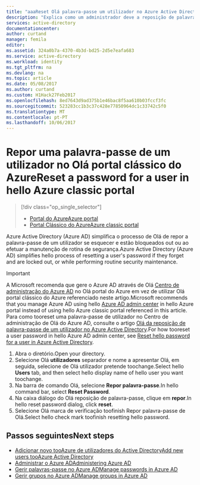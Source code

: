 ```yaml
---
title: "aaaReset Olá palavra-passe um utilizador no Azure Active Directory | Microsoft Docs"
description: "Explica como um administrador deve a reposição de palavra-passe dos utilizadores do Azure Active Directory."
services: active-directory
documentationcenter: 
author: curtand
manager: femila
editor: 
ms.assetid: 324a0b7a-4370-4b3d-bd25-2d5e7eafa683
ms.service: active-directory
ms.workload: identity
ms.tgt_pltfrm: na
ms.devlang: na
ms.topic: article
ms.date: 05/08/2017
ms.author: curtand
ms.custom: H1Hack27Feb2017
ms.openlocfilehash: 8ed7643d9ad375b1e46bac8f5aa610b03fccf3fc
ms.sourcegitcommit: 523283cc1b3c37c428e77850964dc1c33742c5f0
ms.translationtype: MT
ms.contentlocale: pt-PT
ms.lasthandoff: 10/06/2017
---
```

# <a name="reset-a-password-for-a-user-in-hello-azure-classic-portal"></a><span data-ttu-id="14152-103">Repor uma palavra-passe de um utilizador no Olá portal clássico do Azure</span><span class="sxs-lookup"><span data-stu-id="14152-103">Reset a password for a user in hello Azure classic portal</span></span>
> [!div class="op_single_selector"]
> * [<span data-ttu-id="14152-104">Portal do Azure</span><span class="sxs-lookup"><span data-stu-id="14152-104">Azure portal</span></span>](active-directory-users-reset-password-azure-portal.md)
> * [<span data-ttu-id="14152-105">Portal Clássico do Azure</span><span class="sxs-lookup"><span data-stu-id="14152-105">Azure classic portal</span></span>](active-directory-create-users-reset-password.md)
>
>

<span data-ttu-id="14152-106">Azure Active Directory (Azure AD) simplifica o processo de Olá de repor a palavra-passe de um utilizador se esquecer e estão bloqueados out ou ao efetuar a manutenção de rotina de segurança.</span><span class="sxs-lookup"><span data-stu-id="14152-106">Azure Active Directory (Azure AD) simplifies hello process of resetting a user's password if they forget and are locked out, or while performing routine security maintenance.</span></span> 

> [!IMPORTANT]
> <span data-ttu-id="14152-107">A Microsoft recomenda que gere o Azure AD através de Olá [Centro de administração do Azure AD](https://aad.portal.azure.com) no Olá portal do Azure em vez de utilizar Olá portal clássico do Azure referenciado neste artigo.</span><span class="sxs-lookup"><span data-stu-id="14152-107">Microsoft recommends that you manage Azure AD using hello [Azure AD admin center](https://aad.portal.azure.com) in hello Azure portal instead of using hello Azure classic portal referenced in this article.</span></span> <span data-ttu-id="14152-108">Para como tooreset uma palavra-passe de utilizador no Centro de administração de Olá do Azure AD, consulte o artigo [Olá da reposição de palavra-passe de um utilizador no Azure Active Directory](active-directory-users-reset-password-azure-portal.md).</span><span class="sxs-lookup"><span data-stu-id="14152-108">For how tooreset a user password in hello Azure AD admin center, see [Reset hello password for a user in Azure Active Directory](active-directory-users-reset-password-azure-portal.md).</span></span>

1. <span data-ttu-id="14152-109">Abra o diretório.</span><span class="sxs-lookup"><span data-stu-id="14152-109">Open your directory.</span></span>
2. <span data-ttu-id="14152-110">Selecione Olá **utilizadores** separador e nome a apresentar Olá, em seguida, selecione de Olá utilizador pretende toochange.</span><span class="sxs-lookup"><span data-stu-id="14152-110">Select hello **Users** tab, and then select hello display name of hello user you want toochange.</span></span>
3. <span data-ttu-id="14152-111">Na barra de comando Olá, selecione **Repor palavra-passe**.</span><span class="sxs-lookup"><span data-stu-id="14152-111">In hello command bar, select **Reset Password**.</span></span>
4. <span data-ttu-id="14152-112">Na caixa diálogo do Olá reposição de palavra-passe, clique em **repor**.</span><span class="sxs-lookup"><span data-stu-id="14152-112">In hello reset password dialog, click **reset**.</span></span>
5. <span data-ttu-id="14152-113">Selecione Olá marca de verificação toofinish Repor palavra-passe de Olá.</span><span class="sxs-lookup"><span data-stu-id="14152-113">Select hello check mark toofinish resetting hello password.</span></span>

## <a name="next-steps"></a><span data-ttu-id="14152-114">Passos seguintes</span><span class="sxs-lookup"><span data-stu-id="14152-114">Next steps</span></span>
* [<span data-ttu-id="14152-115">Adicionar novo tooAzure de utilizadores do Active Directory</span><span class="sxs-lookup"><span data-stu-id="14152-115">Add new users tooAzure Active Directory</span></span>](active-directory-create-users.md)
* [<span data-ttu-id="14152-116">Administrar o Azure AD</span><span class="sxs-lookup"><span data-stu-id="14152-116">Administering Azure AD</span></span>](active-directory-administer.md)
* [<span data-ttu-id="14152-117">Gerir palavras-passe no Azure AD</span><span class="sxs-lookup"><span data-stu-id="14152-117">Manage passwords in Azure AD</span></span>](active-directory-manage-passwords.md)
* [<span data-ttu-id="14152-118">Gerir grupos no Azure AD</span><span class="sxs-lookup"><span data-stu-id="14152-118">Manage groups in Azure AD</span></span>](active-directory-manage-groups.md)

